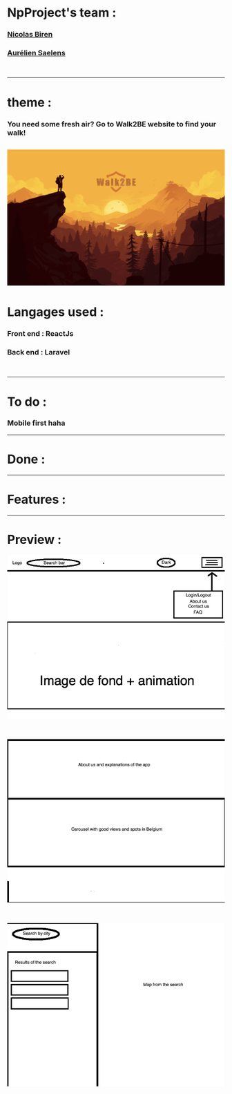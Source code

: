 # NpProject's team : 

### [Nicolas Biren](https://github.com/birennicolas)
### [Aurélien Saelens](https://github.com/aureliensaelens)
<br>

---

# theme : 
### You need some fresh air? Go to Walk2BE website to find your walk!

![preview](/images/walk2BE.png)
---

# Langages used : 
### Front end : **ReactJs**
### Back end : **Laravel**
<br>

---

# To do : 
### **Mobile first haha**
---

# Done : 

---

# Features : 

--- 



# Preview : 

![preview](/images/maquette.png)

<br>

![preview](/images/maquette1.png)

<br>

![preview](/images/maquette2.png)



